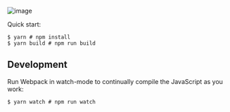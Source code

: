 

![image](https://user-images.githubusercontent.com/64458111/158046910-1bf46ae1-a039-49af-a6bb-76d174bcf10f.png)

Quick start:

```
$ yarn # npm install
$ yarn build # npm run build
````

## Development

Run Webpack in watch-mode to continually compile the JavaScript as you work:

```
$ yarn watch # npm run watch
```
